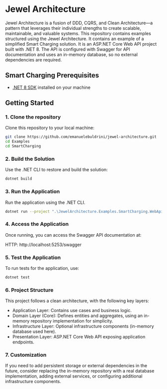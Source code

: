# Jewel Architecture
Jewel Architecture is a fusion of DDD, CQRS, and Clean Architecture—a pattern that leverages their individual strengths to create scalable, maintainable, and valuable systems.
This repository contains examples structured using the Jewel Architecture. It contains an example of a simplified Smart Charging solution. It is an ASP.NET Core Web API project built with .NET 8. The API is configured with Swagger for API documentation and uses an in-memory database, so no external dependencies are required.

## Smart Charging Prerequisites

- [.NET 8 SDK](https://dotnet.microsoft.com/download/dotnet/8.0) installed on your machine

## Getting Started

### 1. Clone the repository

Clone this repository to your local machine:

```bash
git clone https://github.com/emanuelebuldrini/jewel-architecture.git
cd Examples
cd SmartCharging
```
### 2. Build the Solution
Use the .NET CLI to restore and build the solution:
```bash
dotnet build
```
### 3. Run the Application
Run the application using the .NET CLI.
```bash
dotnet run --project ".\JewelArchitecture.Examples.SmartCharging.WebApi\JewelArchitecture.Examples.SmartCharging.WebApi.csproj"
```
### 4. Access the Application
Once running, you can access the Swagger API documentation at:

HTTP: http://localhost:5253/swagger

### 5. Test the Application
To run tests for the application, use:
```bash
dotnet test
```
### 6. Project Structure
This project follows a clean architecture, with the following key layers:

- Application Layer: Contains use cases and business logic.
- Domain Layer (Core): Defines entities and aggregates, using an in-memory repository implementation for simplicity.
- Infrastructure Layer: Optional infrastructure components (in-memory database used here).
- Presentation Layer: ASP.NET Core Web API exposing application endpoints.
### 7. Customization
If you need to add persistent storage or external dependencies in the future, consider replacing the in-memory repository with a real database implementation, adding external services, or configuring additional infrastructure components.

